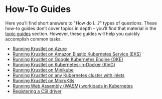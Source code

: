 # How-To Guides

Here you’ll find short answers to "How do I...?" types of questions. These
how-to guides don’t cover topics in depth – you’ll find that material in the
[topic guides](../topics/README.md) section. However, these guides will help you
quickly accomplish common tasks.

- [Running Krustlet on Azure](krustlet-on-azure.md)
- [Running Krustlet on Amazon Elastic Kubernetes Service
  (EKS)](krustlet-on-eks.md)
- [Running Krustlet on Google Kubernetes Engine (GKE)](krustlet-on-gke.md)
- [Running Krustlet on Kubernetes-in-Docker (KinD)](krustlet-on-kind.md)
- [Running Krustlet on Minikube](krustlet-on-minikube.md)
- [Running Krustlet on any Kubernetes cluster with
  inlets](krustlet-with-inlets.md)
- [Running Krustlet on MicroK8s](krustlet-on-microk8s.md)
- [Running Web Assembly (WASM) workloads in Kubernetes](wasm.md)
- [Registering a CSI driver](csi.md)
